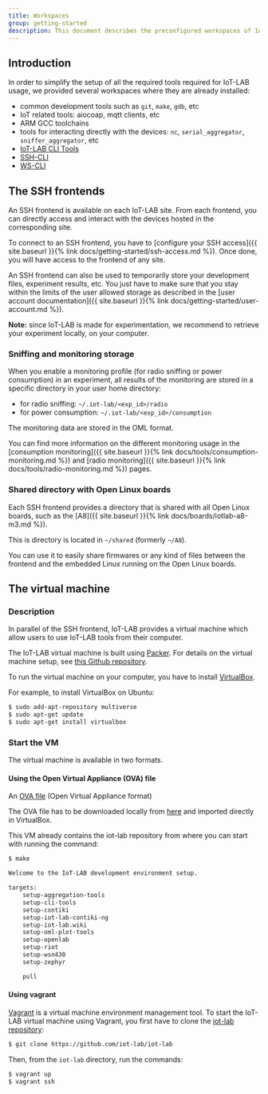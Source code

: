 ```yaml
---
title: Workspaces
group: getting-started
description: This document describes the preconfigured workspaces of IoT-LAB. These workspaces contain all tools that can be used to interact with the different ressources of the testbed.
---
```


## Introduction

In order to simplify the setup of all the required tools required for
IoT-LAB usage, we provided several workspaces where they are already installed:
- common development tools such as `git`, `make`, `gdb`, etc
- IoT related tools: aiocoap, mqtt clients, etc
- ARM GCC toolchains
- tools for interacting directly with the devices: `nc`, `serial_aggregator`,
  `sniffer_aggregator`, etc
- [IoT-LAB CLI Tools](https://github.com/iot-lab/ssh-cli-tools)
- [SSH-CLI](https://github.com/iot-lab/ssh-cli-tools)
- [WS-CLI](https://github.com/iot-lab/ws-cli-tools)

## The SSH frontends

An SSH frontend is available on each IoT-LAB site. From each frontend, you
can directly access and interact with the devices hosted in the corresponding
site.

To connect to an SSH frontend, you have to
[configure your SSH access]({{ site.baseurl }}{% link docs/getting-started/ssh-access.md %}).
Once done, you will have access to the frontend of any site.

An SSH frontend can also be used to temporarily store your development files,
experiment results, etc. You just have to make sure that you stay within the
limits of the user allowed storage as described in the
[user account documentation]({{ site.baseurl }}{% link docs/getting-started/user-account.md %}).

**Note:** since IoT-LAB is made for experimentation, we recommend to retrieve your
experiment locally, on your computer.

### Sniffing and monitoring storage

When you enable a monitoring profile (for radio sniffing or power consumption)
in an experiment, all results of the monitoring are stored in a specific
directory in your user home directory:
- for radio sniffing: `~/.iot-lab/<exp_id>/radio`
- for power consumption: `~/.iot-lab/<exp_id>/consumption`

The monitoring data are stored in the OML format.

You can find more information on the different monitoring usage in the
[consumption monitoring]({{ site.baseurl }}{% link docs/tools/consumption-monitoring.md %})
and [radio monitoring]({{ site.baseurl }}{% link docs/tools/radio-monitoring.md %}) pages.

### Shared directory with Open Linux boards

Each SSH frontend provides a directory that is shared with all Open Linux
boards, such as the [A8]({{ site.baseurl }}{% link docs/boards/iotlab-a8-m3.md %}).

This is directory is located in `~/shared` (formerly `~/A8`).

You can use it to easily share firmwares or any kind of files between the
frontend and the embedded Linux running on the Open Linux boards.

## The virtual machine

### Description

In parallel of the SSH frontend, IoT-LAB provides a virtual machine which allow
users to use IoT-LAB tools from their computer.

The IoT-LAB virtual machine is built using [Packer](https://www.packer.io/). For
details on the virtual machine setup, see
[this Github <i class="fab fa-github"></i> repository](https://github.com/iot-lab/iot-lab-packer).

To run the virtual machine on your computer, you have to install
[VirtualBox](https://www.virtualbox.org/).

For example, to install VirtualBox on Ubuntu:

```bash
$ sudo add-apt-repository multiverse
$ sudo apt-get update
$ sudo apt-get install virtualbox
```

### Start the VM

The virtual machine is available in two formats.

#### Using the Open Virtual Appliance (OVA) file

An [OVA file](https://www.iot-lab.info/vagrant-box/iotlab-vm.ova) (Open Virtual Appliance format)

The OVA file has to be downloaded locally from
[here](https://www.iot-lab.info/vagrant-box/iotlab-vm.ova) and imported directly in VirtualBox.

This VM already contains the iot-lab repository from where you can start with
running the command:

```bash
$ make

Welcome to the IoT-LAB development environment setup.

targets:
	setup-aggregation-tools
	setup-cli-tools
	setup-contiki
	setup-iot-lab-contiki-ng
	setup-iot-lab.wiki
	setup-oml-plot-tools
	setup-openlab
	setup-riot
	setup-wsn430
	setup-zephyr

	pull
```

#### Using vagrant

[Vagrant](https://www.vagrantup.com/) is a virtual machine environment
management tool. To start the IoT-LAB virtual machine using Vagrant, you first have
to clone the [<i class="fab fa-github"></i> iot-lab repository](https://github.com/iot-lab/iot-lab):

```bash
$ git clone https://github.com/iot-lab/iot-lab
```

Then, from the `iot-lab` directory, run the commands:

```bash
$ vagrant up
$ vagrant ssh
```
